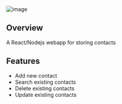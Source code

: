 
![image](https://user-images.githubusercontent.com/29711192/221612134-b16e05a8-ae1f-4069-9936-7807d8e61c6b.png)

## Overview

A React/Nodejs webapp for storing contacts

## Features
* Add new contact
* Search existing contacts
* Delete existing contacts
* Update existing contacts
